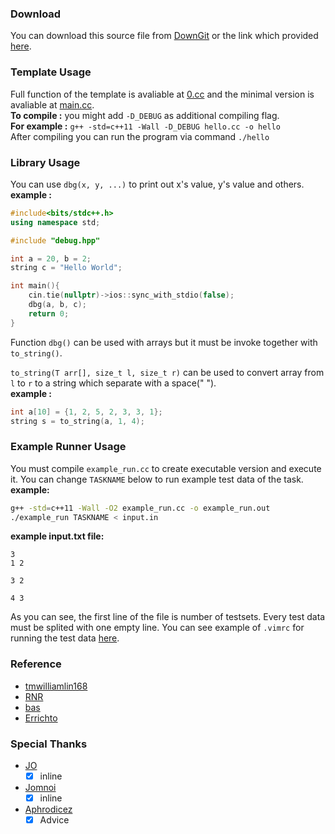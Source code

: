 ### Download
You can download this source file from [DownGit](https://minhaskamal.github.io/DownGit/#/home) or the link which provided [here](https://minhaskamal.github.io/DownGit/#/home?url=https://github.com/MasterIceZ/archive/tree/main/cpp-template).

### Template Usage
Full function of the template is avaliable at [0.cc](https://github.com/MasterIceZ/archive/blob/main/cpp-template/0.cc) and the minimal version is avaliable at [main.cc](https://github.com/MasterIceZ/archive/blob/main/cpp-template/main.cc).  
**To compile :** you might add ``-D_DEBUG`` as additional compiling flag.  
**For example :** ``g++ -std=c++11 -Wall -D_DEBUG hello.cc -o hello``  
After compiling you can run the program via command ``./hello``

### Library Usage
You can use ``dbg(x, y, ...)`` to print out x's value, y's value and others.  
**example :** 
```cpp
#include<bits/stdc++.h>
using namespace std;

#include "debug.hpp"

int a = 20, b = 2;
string c = "Hello World";

int main(){
	cin.tie(nullptr)->ios::sync_with_stdio(false);
	dbg(a, b, c);
	return 0;
}
```
Function ``dbg()`` can be used with arrays but it must be invoke together with ``to_string()``.  

``to_string(T arr[], size_t l, size_t r)`` can be used to convert array from ``l`` to ``r`` to a string which separate with a space(" ").  
**example :**
```cpp
int a[10] = {1, 2, 5, 2, 3, 3, 1};
string s = to_string(a, 1, 4);
```

### Example Runner Usage
You must compile ``example_run.cc`` to create executable version and execute it.  You can change ``TASKNAME`` below to run example test data of the task.
**example:**
```sh
g++ -std=c++11 -Wall -O2 example_run.cc -o example_run.out
./example_run TASKNAME < input.in
```
**example input.txt file:**
```
3
1 2

3 2

4 3
```
As you can see, the first line of the file is number of testsets. Every test data must be splited with one empty line. You can see example of ``.vimrc`` for running the test data [here](https://github.com/MasterIceZ/vim-scripts/blob/main/contest.vim).

### Reference
- [tmwilliamlin168](https://github.com/tmwilliamlin168/CompetitiveProgramming/blob/master/Templates/Main.cpp)
- [RNR](https://codeforces.com/blog/entry/67830)
- [bas](https://codeforces.com/profile/bas.z)
- [Errichto](https://codeforces.com/profile/Errichto)
### Special Thanks
- [JO](https://github.com/khajornritdacha) 
	- [x] inline
- [Jomnoi](https://github.com/JomnoiZ)
	- [x] inline 
- [Aphrodicez](https://github.com/Aphrodicez)
	- [x] Advice
